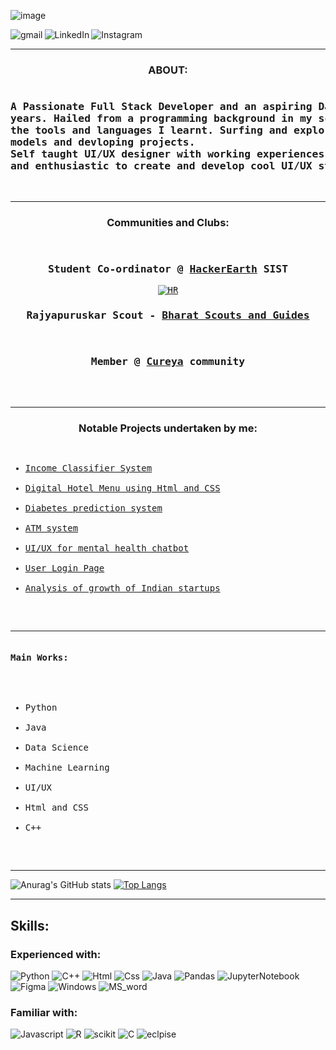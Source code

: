 ![image](https://user-images.githubusercontent.com/86396701/133918503-4ae3897e-4249-48d4-9e15-35ece2cb1726.png)

<a href="mailto:yashwant091827@gmail.com "><img align="left" alt="gmail" src="https://img.shields.io/badge/Gmail-D14836?style=for-the-badge&logo=gmail&logoColor=white"/></a>
<a href="https://www.linkedin.com/in/yashwant-saiarjun-s-v-478794197/"><img  align="left" alt="LinkedIn" src="https://img.shields.io/badge/linkedin-%230077B5.svg?style=for-the-badge&logo=linkedin&logoColor=white"/></a>
<a href="https://www.instagram.com/_thearjunsai_/"><img align="left" alt="Instagram" src="https://img.shields.io/badge/Instagram-%23E4405F.svg?style=for-the-badge&logo=Instagram&logoColor=white"/></a>
<br>
<hr>

<h3 align="center">ABOUT:</h3>
<pre>
<h3>A Passionate Full Stack Developer and an aspiring Data Scientist having coding experiences of 4+
years. Hailed from a programming background in my school. Experience in developing projects from 
the tools and languages I learnt. Surfing and exploring through Data Science and machine learning
models and devloping projects.
Self taught UI/UX designer with working experiences and a good knowledge of using Figma. Curious
and enthusiastic to create and develop cool UI/UX stuffs.</h3>
</pre>
<hr>
<h3 align="center">Communities and Clubs:</h3>
<pre>
<div align="center">
<h3>Student Co-ordinator @ <a href=" ">HackerEarth</a> SIST</h3><a href=""><img alt="HR" src="https://img.shields.io/badge/HackerEarth-%232C3454.svg?style=for-the-badge&logo=HackerEarth&logoColor=Blue"></a>
<h3>Rajyapuruskar Scout - <a href=" ">Bharat Scouts and Guides</a></h3>
<h3>Member @ <a href=" ">Cureya</a> community</h3>
</div>
</pre>
<hr>


<h3 align="center">Notable Projects undertaken by me:</h3>
<div>
<pre>
<ul>
<li><a href="https://github.com/YashwantSaiarjun/Income-Classifier-System">Income Classifier System</a></li>
<li><a href="https://github.com/YashwantSaiarjun/Digitel-Hotel-Menu">Digital Hotel Menu using Html and CSS</a></li>
<li><a href="https://github.com/YashwantSaiarjun/Diabetes-prediction-System">Diabetes prediction system</a></li>
<li><a href="https://github.com/YashwantSaiarjun/ATM-System">ATM system</a></li>
<li><a href=" ">UI/UX for mental health chatbot</a></li>
<li><a href=" ">User Login Page</a></li>
<li><a href=" ">Analysis of growth of Indian startups</a></li>
</ul>
</pre>
 <hr>
 
<pre>
<h4>Main Works:</h4>
<ul>
<li>Python</li>
<li>Java</li>
<li>Data Science</li>
<li>Machine Learning</li>
<li>UI/UX</li>
<li>Html and CSS</li>
<li>C++</li>
</ul>
</pre>
<hr>


![Anurag's GitHub stats](https://github-readme-stats.vercel.app/api?username=YashwantSaiarjun&show_icons=true&theme=radical)
  [![Top Langs](https://github-readme-stats.vercel.app/api/top-langs/?username=YashwantSaiarjun&layout=compact)](https://github.com/YashwantSaiarjun?tab=repositories)




<hr>
<h2>Skills:</h2>
<h3>Experienced with:</h3>

<img alt="Python" src="https://img.shields.io/badge/python-3670A0?style=for-the-badge&logo=python&logoColor=ffdd54"/>
<img alt="C++" src="https://img.shields.io/badge/c++-%2300599C.svg?style=for-the-badge&logo=c%2B%2B&logoColor=white"/>
<img alt="Html" src="https://img.shields.io/badge/html5-%23E34F26.svg?style=for-the-badge&logo=html5&logoColor=white"/>
<img alt="Css" src="https://img.shields.io/badge/css3-%231572B6.svg?style=for-the-badge&logo=css3&logoColor=white"/>
<img alt="Java" src="https://img.shields.io/badge/java-%23ED8B00.svg?style=for-the-badge&logo=java&logoColor=white"/>
<img alt="Pandas" src="https://img.shields.io/badge/pandas-%23150458.svg?style=for-the-badge&logo=pandas&logoColor=white"/>
<img alt="JupyterNotebook" src="https://img.shields.io/badge/jupyter-%23FA0F00.svg?style=for-the-badge&logo=jupyter&logoColor=white"/>
<img alt="Figma" src="https://img.shields.io/badge/figma-%23F24E1E.svg?style=for-the-badge&logo=figma&logoColor=white"/>

<img alt="Windows" src="https://img.shields.io/badge/Windows-0078D6?style=for-the-badge&logo=windows&logoColor=white"/>
<img alt="MS_word" src="https://img.shields.io/badge/Microsoft_Word-2B579A?style=for-the-badge&logo=microsoft-word&logoColor=white"/>
 
 <h3>Familiar with:</h3>
 <img alt="Javascript" src="https://img.shields.io/badge/javascript-%23323330.svg?style=for-the-badge&logo=javascript&logoColor=%23F7DF1E"/>
 <img alt="R" src="https://img.shields.io/badge/r-%23276DC3.svg?style=for-the-badge&logo=r&logoColor=white)"/>
 <img alt="scikit" src="https://img.shields.io/badge/scikit--learn-%23F7931E.svg?style=for-the-badge&logo=scikit-learn&logoColor=white"/>
 <img alt="C" src="https://img.shields.io/badge/c-%2300599C.svg?style=for-the-badge&logo=c&logoColor=white"/>
 <img alt="eclpise" src="https://img.shields.io/badge/Eclipse-FE7A16.svg?style=for-the-badge&logo=Eclipse&logoColor=white"/>
 





